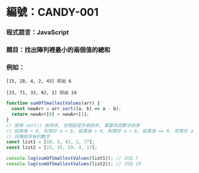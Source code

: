# 編號：CANDY-001

### 程式語言：JavaScript

### 題目：找出陣列裡最小的兩個值的總和

### 例如：

`[15, 28, 4, 2, 43] 印出 6`

`[23, 71, 33, 82, 1] 印出 24`

```js
function sumOfSmallestValues(arr) {
  const newArr = arr.sort((a, b) => a - b);
  return newArr[0] + newArr[1];
}
// 使用 sort() 做排序, 但預設是字串排序, 需要改成數字排序
// 結果為 < 0, 則等於 a < b, 結果為 > 0, 則等於 a > b, 結果為 == 0, 則等於 a == b
// 回傳排序後的數字
const list1 = [19, 5, 42, 2, 77];
const list2 = [23, 15, 59, 4, 17];

console.log(sumOfSmallestValues(list1)); // 印出 7
console.log(sumOfSmallestValues(list2)); // 印出 19
```
